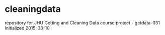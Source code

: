 # cleaningdata
repository for JHU Getting and Cleaning Data course project - getdata-031
Initialized 2015-08-10
